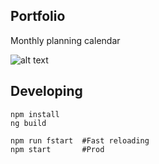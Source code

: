 ## Portfolio
Monthly planning calendar

![alt text](https://ibb.co/c36AU9)

## Developing
```
npm install
ng build

npm run fstart  #Fast reloading
npm start       #Prod
```
